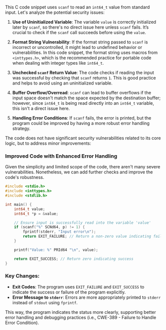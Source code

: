 This C code snippet uses `scanf` to read an `int64_t` value from standard input. Let's analyze the potential security issues:

1. **Use of Uninitialized Variable**: The variable `value` is correctly initialized later by `scanf`, so there's no direct issue here unless `scanf` fails. It’s crucial to check if the `scanf` call succeeds before using the `value`.

2. **Format String Vulnerability**: If the format string passed to `scanf` is incorrect or uncontrolled, it might lead to undefined behavior or vulnerabilities. In this code snippet, the format string uses macros from `<inttypes.h>`, which is the recommended practice for portable code when dealing with integer types like `int64_t`.

3. **Unchecked `scanf` Return Value**: The code checks if reading the input was successful by checking that `scanf` returns `1`. This is good practice and helps to avoid using an uninitialized variable.

4. **Buffer Overflow/Overread**: `scanf` can lead to buffer overflows if the input space doesn't match the space expected by the destination buffer; however, since `int64_t` is being read directly into an `int64_t` variable, this isn't a direct issue here.

5. **Handling Error Conditions**: If `scanf` fails, the error is printed, but the program could be improved by having a more robust error handling strategy.

The code does not have significant security vulnerabilities related to its core logic, but to address minor improvements:

### Improved Code with Enhanced Error Handling
Given the simplicity and limited scope of the code, there aren't many severe vulnerabilities. Nonetheless, we can add further checks and improve the code's robustness.

```c
#include <stdio.h>
#include <inttypes.h>
#include <stdlib.h>

int main() {
    int64_t value;
    int64_t *p = &value;

    // Ensure input is successfully read into the variable 'value'
    if (scanf("%" SCNd64, p) != 1) {
        fprintf(stderr, "Input error\n");
        return EXIT_FAILURE; // Return a non-zero value indicating failure
    }

    printf("Value: %" PRId64 "\n", value);

    return EXIT_SUCCESS; // Return zero indicating success
}
```

### Key Changes:
- **Exit Codes**: The program uses `EXIT_FAILURE` and `EXIT_SUCCESS` to indicate the success or failure of the program explicitly.
- **Error Message to `stderr`**: Errors are more appropriately printed to `stderr` instead of `stdout` using `fprintf`.
  
This way, the program indicates the status more clearly, supporting better error handling and debugging practices (i.e., CWE-389 - Failure to Handle Error Condition).
